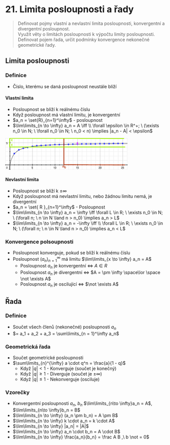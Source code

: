 # 21. Limita posloupnosti a řady

> Definovat pojmy vlastní a nevlastní limita posloupnosti, konvergentní a divergentní posloupnost. \
> Využít věty o limitách posloupnosti k výpočtu limity posloupnosti. \
> Definovat pojem řada, určit podmínky konvergence nekonečné geometrické řady.

## Limita posloupnosti

### Definice

- Číslo, kterému se daná posloupnost neustále blíží

#### Vlastní limita

- Posloupnost se blíží k reálnému číslu
- Když posloupnost má vlastní limitu, je konvergentní
- $a_n = \set{R}_{n=1}^\infty$ - posloupnost
- $\lim\limits_{n \to \infty} a_n = A \iff \\ \forall \epsilon \in R^+; \ (\exists n_0 \in N; \ \forall n_0 \in N; \ n_0 < n) \implies |a_n - A| < \epsilon$

![Limita](./limita.png)

#### Nevlastní limita

- Posloupnost se blíží k $\pm \infty$
- Když posloupnost má nevlastní limitu, nebo žádnou limitu nemá, je divergentní
- $a_n = \set{ R }_{n=1}^\infty$ - Posloupnost
- $\lim\limits_{n \to \infty} a_n = \infty \iff \forall L \in R; \ \exists n_0 \in N; \ (\forall n; \ n \in N \land n > n_0) \implies a_n > L$
- $\lim\limits_{n \to \infty} a_n = -\infty \iff \\ \forall L \in R; \ \exists n_0 \in N; \ (\forall n; \ n \in N \land n > n_0) \implies a_n < L$

### Konvergence polsoupnosti

- Posloupnost konverguje, pokud se blíží k reálnému číslu
- Posloupnost $(a_n)^\infty_{n=1}$ má limitu $\lim\limits_{x \to \infty} a_n = A$
  - Posloupnost $a_n$ je konvergentní $\iff$ $A \in R$
  - Posloupnost $a_n$ je divergentní $\iff$ $A = \pm \infty \space\lor \space \not \exists A$
  - Posloupnost $a_n$ je oscilující $\iff$ $\not \exists A$

## Řada

### Definice

- Součet všech členů (nekonečné) posloupnosti $a_n$
- $= a_1 + a_2 + a_3 = \sum\limits_{n = 1}^\infty a_n$

### Geometrická řada

- Součet geometrické posloupnosti
- $\sum\limits_{n}^{\infty} a \cdot q^n = \frac{a}{1 - q}$
  - Když $|q| < 1$ - Konverguje (součet je konečný)
  - Když $|q| \ge 1$ - Diverguje (součet je $\pm \infty$)
  - Když $|q| \le 1$ - Nekonverguje (osciluje)

### Vzorečky

- Konvergentní posloupnosti $a_n$, $b_n$ $\lim\limits_{n\to \infty}a_n = A$, $\lim\limits_{n\to \infty}b_n = B$
- $\lim\limits_{n \to \infty} (a_n \pm b_n) = A \pm B$
- $\lim\limits_{n \to \infty} k \cdot a_n = k \cdot A$
- $\lim\limits_{n \to \infty} |a_n| = |A|$
- $\lim\limits_{n \to \infty} a_n \cdot b_n = A \cdot B$
- $\lim\limits_{n \to \infty} \frac{a_n}{b_n} = \frac A B ,\ b \not = 0$
